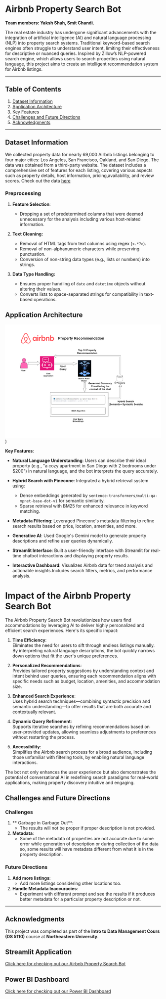 # Airbnb Property Search Bot

**Team members: Yaksh Shah, Smit Chandi.**

 The real estate industry has undergone significant advancements with the integration of artificial intelligence (AI) and natural language processing (NLP) into property search systems. Traditional keyword-based search engines often struggle to understand user intent, limiting their effectiveness for descriptive or nuanced queries. Inspired by Zillow’s NLP-powered search engine, which allows users to search properties using natural language, this project aims to create an intelligent recommendation system for Airbnb listings.

---

## Table of Contents
1. [Dataset Information](#dataset-information)
2. [Application Architecture](#application-architecture)
3. [Key Features](#key-features)
4. [Challenges and Future Directions](#challenges-and-future-directions)
5. [Acknowledgments](#acknowledgments)

---

## Dataset Information

We collected property data for nearly 69,000 Airbnb listings belonging to four major cities: Los Angeles, San Francisco, Oakland, and San Diego. The data was obtained from a third-party website. The dataset includes a comprehensive set of features for each listing, covering various aspects such as property details, host information, pricing,availability, and review scores. Check out the data [here](https://insideairbnb.com/explore/)

### Preprocessing

1. **Feature Selection**:
   - Dropping a set of predetermined columns that were deemed unnecessary for the analysis including various host-related information.
1. **Text Cleaning:**
   - Removal of HTML tags from text columns using regex (`<.*?>`).
   - Removal of non-alphanumeric characters while preserving punctuation.
   - Conversion of non-string data types (e.g., lists or numbers) into strings.

2. **Data Type Handling:**
   - Ensures proper handling of `date` and `datetime` objects without altering their values.
   - Converts lists to space-separated strings for compatibility in text-based operations.

## Application Architecture

![Documentation/Airbnb Property Search Application worklow.png](https://github.com/shahyaksh/Airbnb-Project/blob/main/Documentation/Airbnb%20Property%20Search%20Application%20worklow.png))


**Key Features**:

- **Natural Language Understanding**: Users can describe their ideal property (e.g., "a cozy apartment in San Diego with 2 bedrooms under $200") in natural language, and the bot interprets the query accurately.

- **Hybrid Search with Pinecone**: Integrated a hybrid retrieval system using:
   - Dense embeddings generated by `sentence-transformers/multi-qa-mpnet-base-dot-v1` for semantic similarity.
   - Sparse retrieval with BM25 for enhanced relevance in keyword matching.

- **Metadata Filtering**: Leveraged Pinecone's metadata filtering to refine search results based on price, location, amenities, and more.

- **Generative AI**: Used Google's Gemini model to generate property descriptions and refine user queries dynamically.

- **Streamlit Interface**: Built a user-friendly interface with Streamlit for real-time chatbot interactions and displaying property results.
  
- **Interactive Dashboard**: Visualizes Airbnb data for trend analysis and actionable insights.Includes search filters, metrics, and performance analysis.

# **Impact of the Airbnb Property Search Bot**

The Airbnb Property Search Bot revolutionizes how users find accommodations by leveraging AI to deliver highly personalized and efficient search experiences. Here's its specific impact:

1. **Time Efficiency**:  
   Eliminates the need for users to sift through endless listings manually. By interpreting natural language descriptions, the bot quickly narrows down options that fit the user's unique preferences.

2. **Personalized Recommendations**:  
   Provides tailored property suggestions by understanding context and intent behind user queries, ensuring each recommendation aligns with specific needs such as budget, location, amenities, and accommodation size.

3. **Enhanced Search Experience**:  
   Uses hybrid search techniques—combining syntactic precision and semantic understanding—to offer results that are both accurate and contextually relevant.

4. **Dynamic Query Refinement**:  
   Supports iterative searches by refining recommendations based on user-provided updates, allowing seamless adjustments to preferences without restarting the process.

5. **Accessibility**:  
   Simplifies the Airbnb search process for a broad audience, including those unfamiliar with filtering tools, by enabling natural language interactions.

The bot not only enhances the user experience but also demonstrates the potential of conversational AI in redefining search paradigms for real-world applications, making property discovery intuitive and engaging.

## Challenges and Future Directions

### Challenges
1. ** Garbage in Garbage Out**:
   - The results will not be proper if proper description is not provided.
2. **Metadata**:
   - Some of the metadata of properties are not accurate due to some error while generation of description or during collection of the data so, some results will have metadata different from what it is in the     property description.

### Future Directions

1. **Add more listings**:
   - Add more listings considering other locations too.
2. **Handle Metadata Inaccuracies**:
   - Experiment with different prompt and see the results if it produces better metadata for a particular property description or not.

---

## Acknowledgments

This project was completed as part of the **Intro to Data Management Cours (DS 5110)** course at **Northeastern University**.  

## Streamlit Application
[Click here for checking out our Airbnb Property Search Bot](https://airbnb-property-search-2ygd3u4nmsqwbh9pm2psc9.streamlit.app/)

## Power BI Dashboard
[Click here for checking out our Power BI Dashboard](https://tinyurl.com/BnbLens-Analysis)
